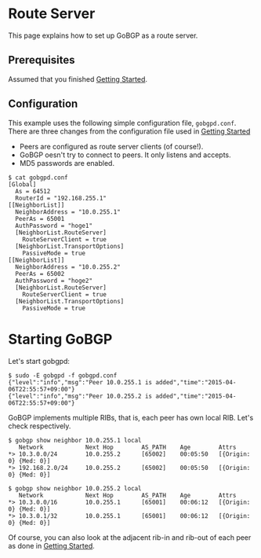 # Route Server

This page explains how to set up GoBGP as a route server.

## Prerequisites

Assumed that you finished [Getting Started](https://github.com/osrg/gobgp/blob/master/docs/sources/getting-started.md).

## Configuration

This example uses the following simple configuration file, `gobgpd.conf`. There are three changes from 
the configuration file used in [Getting Started](https://github.com/osrg/gobgp/blob/master/docs/sources/getting-started.md)

 * Peers are configured as route server clients (of course!).
 * GoBGP oesn't try to connect to peers. It only listens and accepts.
 * MD5 passwords are enabled.

```
$ cat gobgpd.conf
[Global]
  As = 64512
  RouterId = "192.168.255.1"
[[NeighborList]]
  NeighborAddress = "10.0.255.1"
  PeerAs = 65001
  AuthPassword = "hoge1"
  [NeighborList.RouteServer]
    RouteServerClient = true
  [NeighborList.TransportOptions]
    PassiveMode = true
[[NeighborList]]
  NeighborAddress = "10.0.255.2"
  PeerAs = 65002
  AuthPassword = "hoge2"
  [NeighborList.RouteServer]
    RouteServerClient = true
  [NeighborList.TransportOptions]
    PassiveMode = true
```

Starting GoBGP
==============
Let's start gobgpd:

```
$ sudo -E gobgpd -f gobgpd.conf
{"level":"info","msg":"Peer 10.0.255.1 is added","time":"2015-04-06T22:55:57+09:00"}
{"level":"info","msg":"Peer 10.0.255.2 is added","time":"2015-04-06T22:55:57+09:00"}
```

GoBGP implements multiple RIBs, that is, each peer has own local
RIB. Let's check respectively.

```
$ gobgp show neighbor 10.0.255.1 local
   Network            Next Hop        AS_PATH    Age        Attrs
*> 10.3.0.0/24        10.0.255.2      [65002]    00:05:50   [{Origin: 0} {Med: 0}]
*> 192.168.2.0/24     10.0.255.2      [65002]    00:05:50   [{Origin: 0} {Med: 0}]
```

```
$ gobgp show neighbor 10.0.255.2 local
   Network            Next Hop        AS_PATH    Age        Attrs
*> 10.3.0.0/16        10.0.255.1      [65001]    00:06:12   [{Origin: 0} {Med: 0}]
*> 10.3.0.1/32        10.0.255.1      [65001]    00:06:12   [{Origin: 0} {Med: 0}]
```

Of course, you can also look at the adjacent rib-in and rib-out of each peer as done in [Getting Started](https://github.com/osrg/gobgp/blob/master/docs/sources/getting-started.md).
